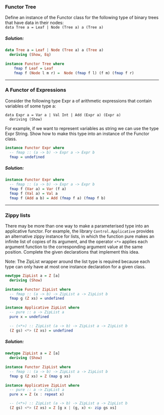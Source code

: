 ### Functor Tree
Define an instance of the Functor class for the following type of binary trees that have data in their nodes:  
```data Tree a = Leaf | Node (Tree a) a (Tree a)```

##### Solution:
```haskell
data Tree a = Leaf | Node (Tree a) a (Tree a)
  deriving (Show, Eq)
  
instance Functor Tree where
    fmap f Leaf = Leaf
    fmap f (Node l m r) =  Node (fmap f l) (f m) (fmap f r)
```

________________________________________________________________________________________________________________________________________________________

### A Functor of Expressions

Consider the following type Expr a of arithmetic expressions that contain variables of some type a:
```
data Expr a = Var a | Val Int | Add (Expr a) (Expr a)
  deriving (Show)
```
For example, if we want to represent variables as string we can use the type Expr String. Show how to make this type into an instance of the Functor class.
```haskell
instance Functor Expr where
  -- fmap :: (a -> b) -> Expr a -> Expr b
  fmap = undefined
```

##### Solution:
```haskell
instance Functor Expr where
  -- fmap :: (a -> b) -> Expr a -> Expr b
  fmap f (Var a) = Var (f a)
  fmap f (Val a) = Val a
  fmap f (Add a b) = Add (fmap f a) (fmap f b)
```

________________________________________________________________________________________________________________________________________________________

### Zippy lists

There may be more than one way to make a parameterised type into an applicative functor. 
For example, the library ```Control.Applicative``` provides an alternative zippy instance for lists, in which the function pure makes an infinite list of copies of its argument, and the operator ```<*>``` applies each argument function to the corresponding argument value at the same position. 
Complete the given declarations that implement this idea.  

Note: The ZipList wrapper around the list type is required because each type can only have at most one instance declaration for a given class.

```haskell
newtype ZipList a = Z [a]
  deriving (Show)
  
instance Functor ZipList where
  -- fmap :: (a -> b) -> ZipList a -> ZipList b
  fmap g (Z xs) = undefined
  
instance Applicative ZipList where
  -- pure :: a -> ZipList a
  pure x = undefined
  
  -- (<*>) :: ZipList (a -> b) -> ZipList a -> ZipList b
  (Z gs) <*> (Z xs) = undefined
  ```

##### Solution:
```haskell
newtype ZipList a = Z [a]
  deriving (Show)
  
instance Functor ZipList where
  -- fmap :: (a -> b) -> ZipList a -> ZipList b
  fmap g (Z xs) = Z (map g xs)
  
instance Applicative ZipList where
  -- pure :: a -> ZipList a
  pure x = Z (x : repeat x)

  -- (<*>) :: ZipList (a -> b) -> ZipList a -> ZipList b
  (Z gs) <*> (Z xs) = Z [g x | (g, x) <- zip gs xs]
```

